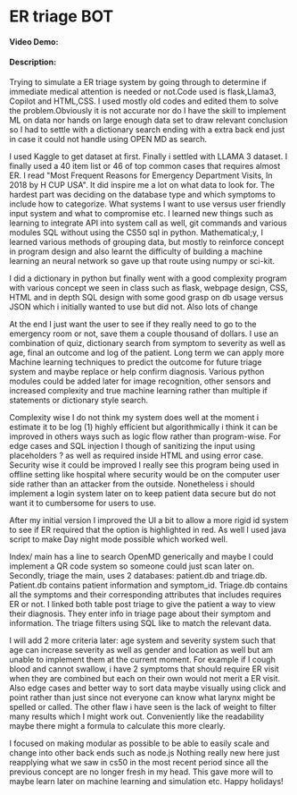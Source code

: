 # ER triage BOT
#### Video Demo:  [<URL HERE>](https://www.youtube.com/watch?v=0I5oR69BHyA)
#### Description:
Trying to simulate a ER triage system by going through to determine if immediate medical attention is needed or not.Code used is flask,Llama3, Copilot and HTML,CSS. I used mostly old codes and edited them to solve the problem.Obviously it is not accurate nor do I have the skill to implement ML on data nor hands on large enough data set to draw relevant conclusion so I had to settle with a dictionary search ending with a extra back end just in case it could not handle using OPEN MD as search. 

I used Kaggle to get dataset at first. Finally i settled  with LLAMA 3 dataset. I finally used a 40 item list or 46 of top common cases that requires almost ER. I read "Most Frequent Reasons for Emergency Department Visits, In
2018 by H CUP USA". It did inspire me a lot on what data to look for. The hardest part was deciding on the database type and which symptoms to include how to categorize. What systems I want to use versus user friendly input system and what to compromise etc. I learned new things such as learning to integrate API into system call as well, git commands and various modules SQL without using the CS50 sql in python. Mathematical;y, I learned various methods of grouping data, but mostly to reinforce concept in program design and also learnt the difficulty of building a machine learning an neural network so gave up that route using numpy or sci-kit. 

I did a dictionary in python but finally went with a good complexity program with various concept we seen in class such as flask, webpage design, CSS, HTML and in depth SQL design with some good grasp on db usage versus JSON which i initially wanted to use but did not. 
Also lots of change 

At the end I just want the user to see if they really need to go to the emergency room or not, save them a couple thousand of dollars. I use an combination of quiz, dictionary search from symptom to severity as well as age, final an outcome and log of the patient. Long term we can apply more Machine learning techniques to predict the outcome for future triage system and maybe replace or help confirm diagnosis. Various python modules could be added later for image recognition, other sensors and increased complexity and true machine learning rather than multiple if statements or dictionary style search. 

Complexity wise I do not think my system does well at the moment i estimate it to be log (1) highly efficient but algorithmically i think it can be improved in others ways such as logic flow rather than program-wise. For edge cases and SQL injection I though of sanitizing the input using placeholders ? as well as required inside HTML and using error case. Security wise it could be improved I really see this program being used in offline setting like hospital where security would be on the computer user side rather than an attacker from the outside. Nonetheless i should implement a login system later on to keep patient data secure but do not want it to cumbersome for users to use.

After my initial version I improved the UI a bit to allow a more rigid id system to see if ER required that the option is highlighted in red.  As well I used java script to make Day night mode possible which worked well. 

Index/ main has a line to search OpenMD generically and maybe I could implement a QR code system so someone could just scan later on. 
Secondly, triage the main, uses 2 databases: patient.db and triage.db. Patient.db contains patient information and symptom_id. Triage.db contains all the symptoms and their corresponding attributes that includes requires ER or not. I linked both table post triage to give the patient a way to view their diagnosis. They enter info in triage page about their symptom and information. The triage filters using SQL like to match the relevant data.

I will add 2 more criteria later: age system and severity system such that age can increase severity as well as gender and location as well but am unable to implement them at the current moment. For example if I cough blood and cannot swallow, i have 2 symptoms that should require ER visit when they are combined but each on their own would not merit a ER visit. Also edge cases and better way to sort data maybe visually using click and point rather than just since not everyone can know what larynx might be spelled or called. The other flaw i have seen is the lack of weight to filter many results which I might work out. Conveniently like the readability maybe there might a formula to calculate this more clearly. 

I focused on making modular as possible to be able to easily scale and change into other back ends such as node.js Nothing really new here just reapplying what we saw in cs50 in the most recent period since all the previous concept are no longer fresh in my head. This gave more will to maybe learn later on machine learning and simulation etc. Happy holidays!
